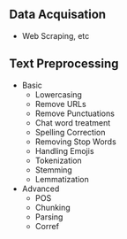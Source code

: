 ## Data Acquisation
- Web Scraping, etc

## Text Preprocessing
- Basic
  - Lowercasing
  - Remove URLs
  - Remove Punctuations
  - Chat word treatment
  - Spelling Correction
  - Removing Stop Words
  - Handling Emojis
  - Tokenization
  - Stemming
  - Lemmatization
- Advanced
  - POS
  - Chunking
  - Parsing
  - Corref 
